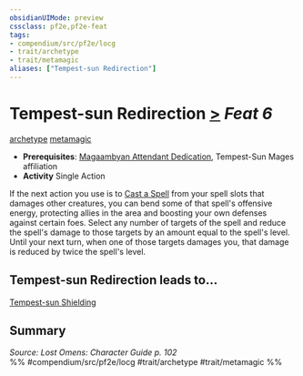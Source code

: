 ```yaml
---
obsidianUIMode: preview
cssclass: pf2e,pf2e-feat
tags:
- compendium/src/pf2e/locg
- trait/archetype
- trait/metamagic
aliases: ["Tempest-sun Redirection"]
---
```

# Tempest-sun Redirection  [>](/rules/core-rulebook/chapter-9-playing-the-game.md#Actions "Single Action") *Feat 6*  
[archetype](/rules/traits/archetype.md)  [metamagic](/rules/traits/metamagic.md)  

- **Prerequisites**: [Magaambyan Attendant Dedication](/compendium/feats/magaambyan-attendant-dedication-locg.md), Tempest-Sun Mages affiliation
- **Activity** Single Action

If the next action you use is to [Cast a Spell](/rules/actions/cast-a-spell.md) from your spell slots that damages other creatures, you can bend some of that spell's offensive energy, protecting allies in the area and boosting your own defenses against certain foes. Select any number of targets of the spell and reduce the spell's damage to those targets by an amount equal to the spell's level. Until your next turn, when one of those targets damages you, that damage is reduced by twice the spell's level.

## Tempest-sun Redirection leads to...

[Tempest-sun Shielding](/compendium/feats/tempest-sun-shielding-locg.md)

## Summary

*Source: Lost Omens: Character Guide p. 102*  
%% #compendium/src/pf2e/locg #trait/archetype #trait/metamagic %%